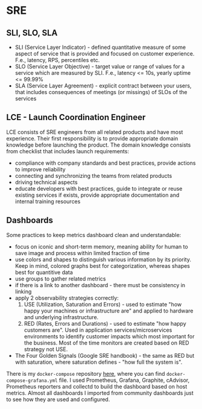 # SRE
## SLI, SLO, SLA
- SLI (Service Layer Indicator) - defined quantitative measure of some aspect of service that is provided and focused on customer experience. F.e., latency, RPS, percentiles etc.
- SLO (Service Layer Objective) - target value or range of values for a
  service which are measured by SLI. F.e., latency <= 10s,
  yearly uptime <= 99.99%
- SLA (Service Layer Agreement) - explicit contract between your users, 
  that includes consequences of meetings (or missings) of SLOs of the services

## LCE - Launch Coordination Engineer
LCE consists of SRE engineers from all related products and have most experience.
Their first responsibility is to provide appropriate domain knowledge before launching
the product. The domain knowledge consists from checklist that includes launch requirements:
- compliance with company standards and best practices, provide actions to improve reliability
- connecting and synchronizing the teams from related products
- driving technical aspects
- educate developers with best practices, guide to integrate or reuse existing services if
  exists, provide appropriate documentation and internal training resources

## Dashboards
Some practices to keep metrics dashboard clean and understandable:
- focus on iconic and short-term memory, meaning ability for human to save image and process within limited 
  fraction of time
- use colors and shapes to distinguish various information by its priority. Keep in mind, colored graphs best
  for categorization, whereas shapes best for quantitive data  
- use groups to gather related metrics
- if there is a link to another dashboard - there must be consistency in linking
- apply 2 observability strategies correctly:
  1. USE (Utilization, Saturation and Errors) - used to estimate "how happy your machines or infrastructure are"
     and applied to hardware and underlying infrastructure.
  2. RED (Rates, Errors and Durations) - used to estimate "how happy customers are". Used in application 
     services/microservices environments to identify customer impacts which most important for the business. 
     Most of the time monitors are created based on RED strategy not USE.
- The Four Golden Signals (Google SRE handbook) - the same as RED but with saturation, where saturation defines - 
  "how full the system is".

There is my `docker-compose` repository [here](https://github.com/sabyrzhan/docker), where you can 
find `docker-compose-grafana.yml` file. I used Prometheus, Grafana, Graphite, cAdvisor, Prometheus reporters and 
collectd to build the dashboard based on host metrics. Almost all dashboards I imported from community dashboards 
just to see how they are used and configured.
